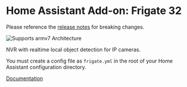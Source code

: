 # Home Assistant Add-on: Frigate 32

Please reference the [release notes](https://github.com/blakeblackshear/frigate/releases) for breaking changes.

![Supports armv7 Architecture][armv7-shield]

NVR with realtime local object detection for IP cameras.

You must create a config file as `frigate.yml` in the root of your Home Assistant configuration directory.

[Documentation](https://docs.frigate.video)

[armv7-shield]: https://img.shields.io/badge/armv7-yes-green.svg
